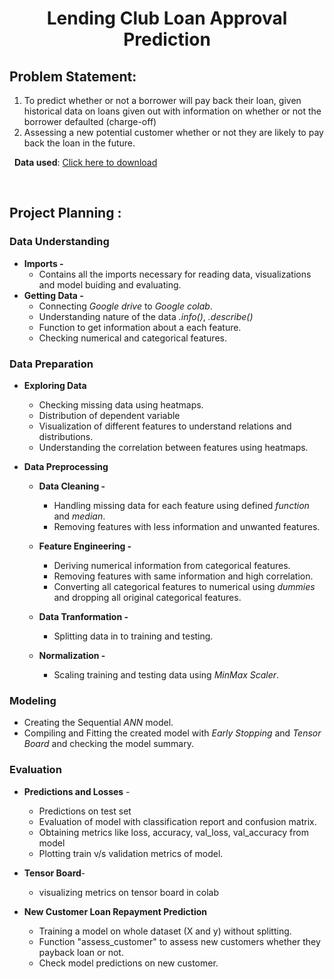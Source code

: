 **<h1><div align="center">Lending Club Loan Approval Prediction </div></h1>**


**<h2>Problem Statement: </h2>**

1. To predict whether or not a borrower will pay back their loan, given historical data on loans given out with information on whether or not the borrower defaulted (charge-off)
2. Assessing a new potential customer whether or not they are likely to pay back the loan in the future.



&nbsp; 
**Data used**: [Click here to download](https://www.kaggle.com/hadiyad/lendingclub-data-sets/download)

&nbsp;

**<h2>Project Planning :</h2>** 


### **Data Understanding**
- **Imports -** 
  - Contains all the imports necessary for reading data, visualizations and model buiding and evaluating.
- **Getting Data -** 
  - Connecting *Google drive* to *Google colab*.
  - Understanding nature of the data *.info()*, *.describe()*
  - Function to get information about a each feature.
  - Checking numerical and categorical features.


### **Data Preparation**

- **Exploring Data**
  - Checking missing data using heatmaps.
  - Distribution of dependent variable
  - Visualization of different features to understand relations and distributions.
  - Understanding the correlation between features using heatmaps.

- **Data Preprocessing**
  - **Data Cleaning -**
    - Handling missing data for each feature using defined *function* and *median*.
    - Removing features with less information and unwanted features.

  - **Feature Engineering -**
    - Deriving numerical information from categorical features.
    - Removing features with same information and high correlation.
    - Converting all categorical features to numerical using *dummies* and dropping all original categorical features.

  - **Data Tranformation -**
    - Splitting data in to training and testing.

  - **Normalization -**
    - Scaling training and testing data using *MinMax Scaler*.


### **Modeling**
- Creating the Sequential *ANN* model.
- Compiling and Fitting the created model with *Early Stopping* and *Tensor Board* and checking the model summary.


### **Evaluation**
- **Predictions and Losses** -
  - Predictions on test set
  - Evaluation of model with classification report and confusion matrix.
  - Obtaining metrics like loss, accuracy, val_loss, val_accuracy from model
  - Plotting train v/s validation metrics of model.

- **Tensor Board**-
  - visualizing metrics on tensor board in colab

- **New Customer Loan Repayment Prediction**
  - Training a model on whole dataset (X and y) without splitting.
  - Function "assess_customer" to assess new customers whether they payback loan or not.
  - Check model predictions on new customer.


